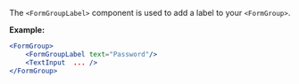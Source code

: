 The `<FormGroupLabel>` component is used to add a label to your `<FormGroup>`.

**Example:**

```jsx
<FormGroup>
    <FormGroupLabel text="Password"/>
    <TextInput  ... />
</FormGroup>
```
